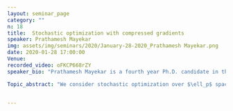 ```yaml
---
layout: seminar_page
category: ""
n: 18
title:  Stochastic optimization with compressed gradients
speaker: Prathamesh Mayekar
img: assets/img/seminars/2020/January-28-2020_Prathamesh Mayekar.png
date: 2020-01-28 17:00:00 
Venue:
recorded_video: oFKCP668rZY
speaker_bio: "Prathamesh Mayekar is a fourth year Ph.D. candidate in the Department of Electrical Communication Engineering at the Indian Institute of Science, Bengaluru. He is advised Dr. Himanshu Tyagi. He received his Master’s degree in Industrial Engineering and Operation Research from the Indian Institute of Technology Bombay in 2015 and a Bachelor’s degree in Electronics and Telecom. Engineering from the University of Mumbai in 2013. Broadly, his research interests lie at the intersection of information theory and optimization. He is a recipient of Jack Keil Wolf ISIT Student Paper Award and Wipro PhD fellowship."

Topic_abstract: "We consider stochastic optimization over $\ell_p$ spaces using access to a first-order oracle. In the first part of the talk, we ask: What is the minimum precision required for oracle outputs to retain the unrestricted convergence rates? We characterize this precision for every $p\geq 1$ by deriving information theoretic lower bounds and by providing quantizers that (almost) achieve these lower bounds. In the second part of the talk, we completely characterize the precision-convergence trade-off for the Euclidean case. Interestingly, the quantizer designed for this setting, RATQ, (almost) achieves the rate-distortion bounds universally for the well-studied Gaussian rate-distortion problem. This talked is based on joint work with Himanshu Tyagi."


---
```


